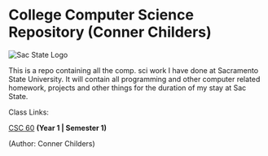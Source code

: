 # College Computer Science Repository (Conner Childers)
![Sac State Logo](https://upload.wikimedia.org/wikipedia/commons/3/36/California_State_University%2C_Sacramento_seal.svg) 

This is a repo containing all the comp. sci work I have done at Sacramento State University. It will contain all programming and other computer related homework, projects and other things for the duration of my stay at Sac State.

Class Links:

[CSC 60](https://github.com/conner-chil32/college/tree/master/csc60) __(Year 1 | Semester 1)__

(Author: Conner Childers)
